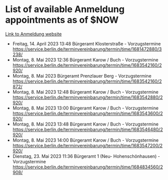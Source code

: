 # List of available Anmeldung appointments as of $NOW
[Link to Anmeldung website](https://service.berlin.de/terminvereinbarung/termin/tag.php?termin=1&anliegen[]=120686&dienstleisterlist=122210,122217,327316,122219,327312,122227,327314,122231,327346,122243,327348,122254,122252,329742,122260,329745,122262,329748,122271,327278,122273,327274,122277,327276,330436,122280,327294,122282,327290,122284,327292,122291,327270,122285,327266,122286,327264,122296,327268,150230,329760,122297,327286,122294,327284,122312,329763,122314,329775,122304,327330,122311,327334,122309,327332,317869,122281,327352,122279,329772,122283,122276,327324,122274,327326,122267,329766,122246,327318,122251,327320,122257,327322,122208,327298,122226,327300&herkunft=http%3A%2F%2Fservice.berlin.de%2Fdienstleistung%2F120686%2F)
- Freitag, 14. April 2023 13:48 Bürgeramt Klosterstraße - Vorzugstermine https://service.berlin.de/terminvereinbarung/termin/time/1681472880/3238/
- Montag, 8. Mai 2023 12:36 Bürgeramt Karow / Buch - Vorzugstermine https://service.berlin.de/terminvereinbarung/termin/time/1683542160/2920/
- Montag, 8. Mai 2023  Bürgeramt Prenzlauer Berg - Vorzugstermine https://service.berlin.de/terminvereinbarung/termin/time/1683542160/2872/
- Montag, 8. Mai 2023 12:48 Bürgeramt Karow / Buch - Vorzugstermine https://service.berlin.de/terminvereinbarung/termin/time/1683542880/2920/
- Montag, 8. Mai 2023 13:00 Bürgeramt Karow / Buch - Vorzugstermine https://service.berlin.de/terminvereinbarung/termin/time/1683543600/2920/
- Montag, 8. Mai 2023 13:48 Bürgeramt Karow / Buch - Vorzugstermine https://service.berlin.de/terminvereinbarung/termin/time/1683546480/2920/
- Montag, 8. Mai 2023 14:00 Bürgeramt Karow / Buch - Vorzugstermine https://service.berlin.de/terminvereinbarung/termin/time/1683547200/2920/
- Dienstag, 23. Mai 2023 11:36 Bürgeramt 1 (Neu- Hohenschönhausen) - Vorzugstermine https://service.berlin.de/terminvereinbarung/termin/time/1684834560/2908/

